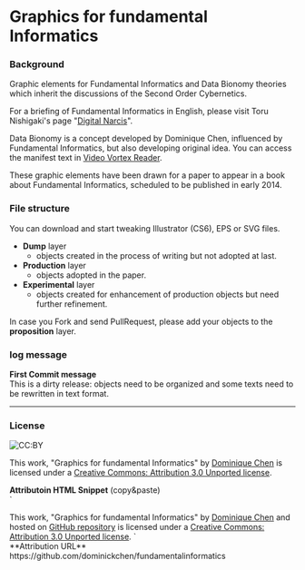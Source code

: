 # Graphics for fundamental Informatics

### Background 
Graphic elements for Fundamental Informatics and Data Bionomy theories which inherit the discussions of the Second Order Cybernetics.

For a briefing of Fundamental Informatics in English, please visit Toru Nishigaki's page "[Digital Narcis](http://digital-narcis.org/Toru-NISHIGAKI/?lang=english "An introduction to Fundamental Informatics")".

Data Bionomy is a concept developed by Dominique Chen, influenced by Fundamental Informatics, but also developing original idea. You can access the manifest text in [Video Vortex Reader](http://networkcultures.org/wpmu/portal/files/2008/10/vv_reader_small.pdf "Video Vortex Reader").

These graphic elements have been drawn for a paper to appear in a book about Fundamental Informatics, scheduled to be published in early 2014.

### File structure
You can download and start tweaking Illustrator (CS6), EPS or SVG files.

* **Dump** layer
	* objects created in the process of writing but not adopted at last.
* **Production** layer
	* objects adopted in the paper. 
* **Experimental** layer
	* objects created for enhancement of production objects but need further refinement.
	
In case you Fork and send PullRequest, please add your objects to the **proposition** layer.
 
### log message
	
**First Commit message**<br />
This is a dirty release: objects need to be organized and some texts need to be rewritten in text format.

--- 

### License

![CC:BY](https://dl.dropboxusercontent.com/u/466496/images/ccby.png "CC:BY")

<div xmlns:dc="http://purl.org/dc/terms/" xmlns:cc"http://creativecommons.org/#ns" about="https://github.com/dominickchen/fundamentalinformatics/"><span property="dct:title">
This work, <span property="dct:title">"Graphics for fundamental Informatics"</span> by <a href="https://github.com/dominickchen/dcv" target="_blank">Dominique Chen</a> is licensed under a <a href="http://creativecommons.org/licenses/by/3.0/" target="_blank" rel="license">Creative Commons: Attribution 3.0 Unported license</a>.
</div>

**Attributoin HTML Snippet** (copy&paste)<br />
`
<div xmlns:dc="http://purl.org/dc/terms/" xmlns:cc"http://creativecommons.org/#ns" about="https://github.com/dominickchen/fundamentalinformatics/"><span property="dct:title">
This work, <span property="dct:title">"Graphics for fundamental Informatics"</span> by <a href="https://github.com/dominickchen/dcv" target="_blank">Dominique Chen</a> and hosted on <a href="https://github.com/dominickchen/fundamentalinformatics" target="_blank">GitHub repository</a> is licensed under a <a href="http://creativecommons.org/licenses/by/3.0/" target="_blank" rel="license">Creative Commons: Attribution 3.0 Unported license</a>.
`
<br />
**Attribution URL** <br />
https://github.com/dominickchen/fundamentalinformatics
